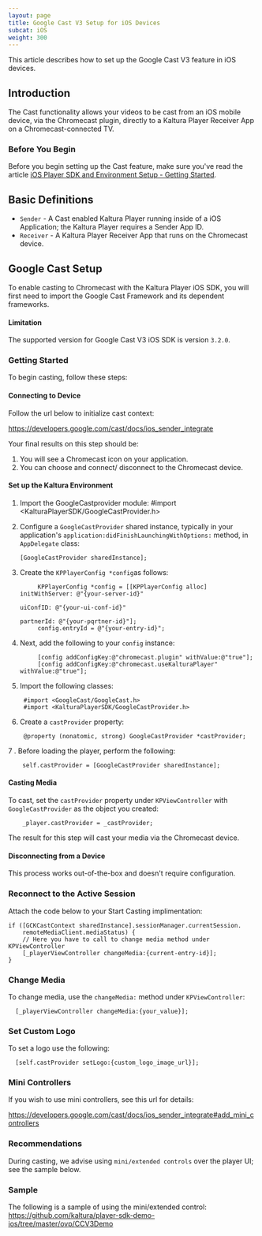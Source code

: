 ```yaml
---
layout: page
title: Google Cast V3 Setup for iOS Devices
subcat: iOS
weight: 300
---
```


This article describes how to set up the Google Cast V3 feature in iOS devices.

## Introduction  

The Cast functionality allows your videos to be cast from an iOS mobile device, via the Chromecast plugin, directly to a Kaltura Player Receiver App on a Chromecast-connected TV.

### Before You Begin  

Before you begin setting up the Cast feature, make sure you've read the article [iOS Player SDK and Environment Setup - Getting Started](https://vpaas.kaltura.com/documentation/05_Mobile-Video-Player-SDKs/iOS-Getting-Started.html).

## Basic Definitions

* `Sender` - A Cast enabled Kaltura Player running inside of a iOS Application; the Kaltura Player requires a Sender App ID.
* `Receiver` - A Kaltura Player Receiver App that runs on the Chromecast device. 

## Google Cast Setup  

To enable casting to Chromecast with the Kaltura Player iOS SDK, you will first need to import the Google Cast Framework and its dependent frameworks.

#### Limitation  

The supported version for Google Cast V3 iOS SDK is version `3.2.0`.

### Getting Started  

To begin casting, follow these steps:

#### Connecting to Device

Follow the url below to initialize cast context:

https://developers.google.com/cast/docs/ios_sender_integrate

Your final results on this step should be: 

1. You will see a Chromecast icon on your application.
2. You can choose and connect/ disconnect to the Chromecast device.

#### Set up the Kaltura Environment 

1. Import the GoogleCastprovider module: 
      #import <KalturaPlayerSDK/GoogleCastProvider.h>
2. Configure a `GoogleCastProvider` shared instance, typically in your application's `application:didFinishLaunchingWithOptions:` method, in `AppDelegate` class:

       [GoogleCastProvider sharedInstance];
       
3. Create the `KPPlayerConfig *config`as follows:
            
            KPPlayerConfig *config = [[KPPlayerConfig alloc] initWithServer: @"{your-server-id}"
                                                                   uiConfID: @"{your-ui-conf-id}"
                                                                  partnerId: @"{your-pqrtner-id}"];
            config.entryId = @"{your-entry-id}";

4. Next, add the following to your `config` instance:

            [config addConfigKey:@"chromecast.plugin" withValue:@"true"];
            [config addConfigKey:@"chromecast.useKalturaPlayer" withValue:@"true"];           

5. Import the following classes:

        #import <GoogleCast/GoogleCast.h>
        #import <KalturaPlayerSDK/GoogleCastProvider.h>

6. Create a `castProvider` property:

        @property (nonatomic, strong) GoogleCastProvider *castProvider;


7 . Before loading the player, perform the following:

        self.castProvider = [GoogleCastProvider sharedInstance]; 


#### Casting Media  

To cast, set the `castProvider` property under `KPViewController` with `GoogleCastProvider` as the object you created:

        _player.castProvider = _castProvider;


The result for this step will cast your media via the Chromecast device.

#### Disconnecting from a Device  

This process works out-of-the-box and doesn't require configuration.

### Reconnect to the Active Session  

Attach the code below to your Start Casting implimentation:

    if ([GCKCastContext sharedInstance].sessionManager.currentSession.
        remoteMediaClient.mediaStatus) {
        // Here you have to call to change media method under KPViewController
        [_playerViewController changeMedia:{current-entry-id}];
    }

### Change Media  

To change media, use the `changeMedia:` method under `KPViewController`:

      [_playerViewController changeMedia:{your_value}];

### Set Custom Logo  

To set a logo use the following:

      [self.castProvider setLogo:{custom_logo_image_url}];
      

### Mini Controllers  

If you wish to use mini controllers, see this url for details:

https://developers.google.com/cast/docs/ios_sender_integrate#add_mini_controllers


### Recommendations  

During casting, we advise using `mini/extended controls` over the player UI; see the sample below.

### Sample  

The following is a sample of using the mini/extended control:
https://github.com/kaltura/player-sdk-demo-ios/tree/master/ovp/CCV3Demo
